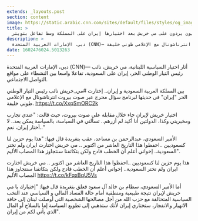 ```yaml
--- 
extends: _layouts.post 
section: content 
image: https://static.arabic.cnn.com/sites/default/files/styles/og_image_v1/public/2020/10/12/images/GettyImages-1183696087.jpg?h=460f3694&itok=neDZ_3tv 
title: > 
  أمراء سعوديون يردون على مي خريش بعد اختيارها إيران على المملكة وسط تفاعل بتويتر 
description: > 
  دبي، الإمارات العربية المتحدة (CNN)— أثار اختيار السياسية اللبنانية، مي خريش، نائب رئيس التيار الوطني الحر، إيران على السعودية، تفاعلا واسعا بين النشطاء على مواقع التواصل الاجتماعي.بين المملكة العربية السعودية و إيران.. إختارت #مي_خريش نائب رئيس التيار الوطني الحر "إيران" في حديثها لبرنامج سؤال محرج عبر صوت بيروت انترناشونال مع الإعلامي طوني خليفة.https://t.co/XxpSmORC2kاختيار خريش لإيران جاء خلال مقابلة على صوت بيروت، حيث قالت: "عندي تجارب ومخبريني وكذا، الدولتين أنا أكيد لم أزرهم.. تسألني في السياسة، بالسياسة يمكن بعد.. لا أختار إيران، نعم.."الأمير السعودي، عبدالرحمن بن مساعد، عقب بتغريدة قال فيها: "هذا يوم حزين لنا كسعوديين ..احفظوا هذا التاريخ العاشر من اكتوبر .. مي خريش اختارت ايران ولم تختر السعودية.. إخواني أعلم أن الخطب فادح ولكن بتكاتفنا سنتجاوز هذا المصاب الأليم".هذا يوم حزين لنا كسعوديين ..احفظوا هذا التاريخ العاشر من اكتوبر .. مي خريش اختارت ايران ولم تختر السعودية.. إخواني أعلم أن الخطب فادح ولكن بتكاتفنا سنتجاوز هذا المصاب الأليم https://t.co/kFqxBqU5Vsأما الأمير السعودي، سطام بن خالد آل سعود فعلق بتغريدة قال فيها: "إختيارك يا مي خريش لإيران نتيجة طبيعية ومنطقية أمام حالة الفساد المالي و السياسي عند النخب السياسية المتحالفة مع حزب الله من أجل مصالحها الشخصية التي أوصلت لبنان إلى حافة الانهيار والانفجار، ستختاري إيران لأنك ستذهبي إلى تطويع السياسة إما بالسلاح أو المال الذي يأتي لكم من إيران". 
date: 1602476024.5013263 
--- 
```

دبي، الإمارات العربية المتحدة (CNN)— أثار اختيار السياسية اللبنانية، مي خريش، نائب رئيس التيار الوطني الحر، إيران على السعودية، تفاعلا واسعا بين النشطاء على مواقع التواصل الاجتماعي.

بين المملكة العربية السعودية و إيران.. إختارت #مي_خريش نائب رئيس التيار الوطني الحر "إيران" في حديثها لبرنامج سؤال محرج عبر صوت بيروت انترناشونال مع الإعلامي طوني خليفة. https://t.co/XxpSmORC2k

اختيار خريش لإيران جاء خلال مقابلة على صوت بيروت، حيث قالت: "عندي تجارب ومخبريني وكذا، الدولتين أنا أكيد لم أزرهم.. تسألني في السياسة، بالسياسة يمكن بعد.. لا أختار إيران، نعم.."

الأمير السعودي، عبدالرحمن بن مساعد، عقب بتغريدة قال فيها: "هذا يوم حزين لنا كسعوديين ..احفظوا هذا التاريخ العاشر من اكتوبر .. مي خريش اختارت ايران ولم تختر السعودية.. إخواني أعلم أن الخطب فادح ولكن بتكاتفنا سنتجاوز هذا المصاب الأليم".

هذا يوم حزين لنا كسعوديين ..احفظوا هذا التاريخ العاشر من اكتوبر .. مي خريش اختارت ايران ولم تختر السعودية.. إخواني أعلم أن الخطب فادح ولكن بتكاتفنا سنتجاوز هذا المصاب الأليم https://t.co/kFqxBqU5Vs

أما الأمير السعودي، سطام بن خالد آل سعود فعلق بتغريدة قال فيها: "إختيارك يا مي خريش لإيران نتيجة طبيعية ومنطقية أمام حالة الفساد المالي و السياسي عند النخب السياسية المتحالفة مع حزب الله من أجل مصالحها الشخصية التي أوصلت لبنان إلى حافة الانهيار والانفجار، ستختاري إيران لأنك ستذهبي إلى تطويع السياسة إما بالسلاح أو المال الذي يأتي لكم من إيران".
